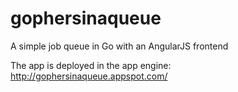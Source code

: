 gophersinaqueue
===============

A simple job queue in Go with an AngularJS frontend

The app is deployed in the app engine:
http://gophersinaqueue.appspot.com/
